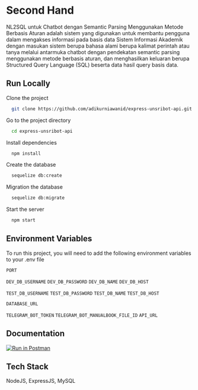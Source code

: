 # Second Hand

NL2SQL untuk Chatbot dengan Semantic Parsing Menggunakan Metode Berbasis Aturan adalah sistem yang digunakan untuk membantu pengguna dalam mengakses informasi pada basis data Sistem Informasi Akademik dengan masukan sistem berupa bahasa alami berupa kalimat perintah atau tanya melalui antarmuka chatbot dengan pendekatan semantic parsing menggunakan metode berbasis aturan, dan menghasilkan keluaran berupa Structured Query Language (SQL) beserta data hasil query basis data.

## Run Locally

Clone the project

```bash
  git clone https://github.com/adikurniawanid/express-unsribot-api.git
```

Go to the project directory

```bash
  cd express-unsribot-api
```

Install dependencies

```bash
  npm install
```

Create the database

```bash
  sequelize db:create
```

Migration the database

```bash
  sequelize db:migrate
```

Start the server

```bash
  npm start
```

## Environment Variables

To run this project, you will need to add the following environment variables to your .env file

`PORT`

`DEV_DB_USERNAME`
`DEV_DB_PASSWORD`
`DEV_DB_NAME`
`DEV_DB_HOST`

`TEST_DB_USERNAME`
`TEST_DB_PASSWORD`
`TEST_DB_NAME`
`TEST_DB_HOST`

`DATABASE_URL`

`TELEGRAM_BOT_TOKEN`
`TELEGRAM_BOT_MANUALBOOK_FILE_ID`
`API_URL`

## Documentation

[![Run in Postman](https://run.pstmn.io/button.svg)](https://documenter.getpostman.com/view/13454122/2s847FwETp#f2637bbe-af46-449f-87cb-17e8293fa436)

## Tech Stack

NodeJS, ExpressJS, MySQL
